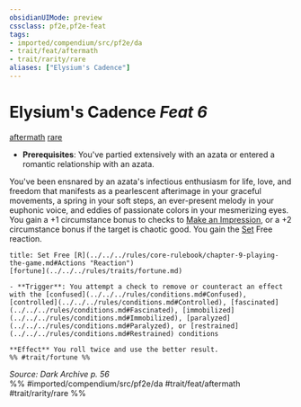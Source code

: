 ```yaml
---
obsidianUIMode: preview
cssclass: pf2e,pf2e-feat
tags:
- imported/compendium/src/pf2e/da
- trait/feat/aftermath
- trait/rarity/rare
aliases: ["Elysium's Cadence"]
---
```

# Elysium's Cadence  *Feat 6*  
[aftermath](aftermath-da.md)  [rare](rare.md)  

- **Prerequisites**: You've partied extensively with an azata or entered a romantic relationship with an azata.

You've been ensnared by an azata's infectious enthusiasm for life, love, and freedom that manifests as a pearlescent afterimage in your graceful movements, a spring in your soft steps, an ever-present melody in your euphonic voice, and eddies of passionate colors in your mesmerizing eyes. You gain a +1 circumstance bonus to checks to [Make an Impression](make-an-impression.md), or a +2 circumstance bonus if the target is chaotic good. You gain the [Set](../setting/deities/set-botd.md) Free reaction.

```ad-embed-ability
title: Set Free [R](../../../rules/core-rulebook/chapter-9-playing-the-game.md#Actions "Reaction")
[fortune](../../../rules/traits/fortune.md)  

- **Trigger**: You attempt a check to remove or counteract an effect with the [confused](../../../rules/conditions.md#Confused), [controlled](../../../rules/conditions.md#Controlled), [fascinated](../../../rules/conditions.md#Fascinated), [immobilized](../../../rules/conditions.md#Immobilized), [paralyzed](../../../rules/conditions.md#Paralyzed), or [restrained](../../../rules/conditions.md#Restrained) conditions

**Effect** You roll twice and use the better result.  
%% #trait/fortune %%
```

*Source: Dark Archive p. 56*  
%% #imported/compendium/src/pf2e/da #trait/feat/aftermath #trait/rarity/rare %%
